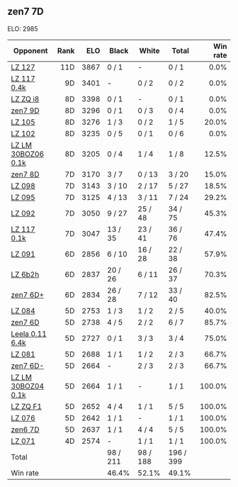## zen7 7D ##

ELO: 2985

Opponent | Rank | ELO | Black | White | Total | Win rate
---------|-----:|----:|-------|-------|-------|-------:
[LZ 127](LZ%20127.md) | 11D | 3867 | 0 / 1 | - | 0 / 1 | 0.0%
[LZ 117 0.4k](LZ%20117%200.4k.md) | 9D | 3401 | - | 0 / 2 | 0 / 2 | 0.0%
[LZ ZQ i8](LZ%20ZQ%20i8.md) | 8D | 3398 | 0 / 1 | - | 0 / 1 | 0.0%
[zen7 9D](zen7%209D.md) | 8D | 3296 | 0 / 1 | 0 / 3 | 0 / 4 | 0.0%
[LZ 105](LZ%20105.md) | 8D | 3276 | 1 / 3 | 0 / 2 | 1 / 5 | 20.0%
[LZ 102](LZ%20102.md) | 8D | 3235 | 0 / 5 | 0 / 1 | 0 / 6 | 0.0%
[LZ LM 30BOZ06 0.1k](LZ%20LM%2030BOZ06%200.1k.md) | 8D | 3205 | 0 / 4 | 1 / 4 | 1 / 8 | 12.5%
[zen7 8D](zen7%208D.md) | 7D | 3170 | 3 / 7 | 0 / 13 | 3 / 20 | 15.0%
[LZ 098](LZ%20098.md) | 7D | 3143 | 3 / 10 | 2 / 17 | 5 / 27 | 18.5%
[LZ 095](LZ%20095.md) | 7D | 3125 | 4 / 13 | 3 / 11 | 7 / 24 | 29.2%
[LZ 092](LZ%20092.md) | 7D | 3050 | 9 / 27 | 25 / 48 | 34 / 75 | 45.3%
[LZ 117 0.1k](LZ%20117%200.1k.md) | 7D | 3047 | 13 / 35 | 23 / 41 | 36 / 76 | 47.4%
[LZ 091](LZ%20091.md) | 6D | 2856 | 6 / 10 | 16 / 28 | 22 / 38 | 57.9%
[LZ 6b2h](LZ%206b2h.md) | 6D | 2837 | 20 / 26 | 6 / 11 | 26 / 37 | 70.3%
[zen7 6D+](zen7%206D+.md) | 6D | 2834 | 26 / 28 | 7 / 12 | 33 / 40 | 82.5%
[LZ 084](LZ%20084.md) | 5D | 2753 | 1 / 3 | 1 / 2 | 2 / 5 | 40.0%
[zen7 6D](zen7%206D.md) | 5D | 2738 | 4 / 5 | 2 / 2 | 6 / 7 | 85.7%
[Leela 0.11 6.4k](Leela%200.11%206.4k.md) | 5D | 2727 | 0 / 1 | 3 / 3 | 3 / 4 | 75.0%
[LZ 081](LZ%20081.md) | 5D | 2688 | 1 / 1 | 1 / 2 | 2 / 3 | 66.7%
[zen7 6D-](zen7%206D-.md) | 5D | 2664 | - | 2 / 3 | 2 / 3 | 66.7%
[LZ LM 30BOZ04 0.1k](LZ%20LM%2030BOZ04%200.1k.md) | 5D | 2664 | 1 / 1 | - | 1 / 1 | 100.0%
[LZ ZQ F1](LZ%20ZQ%20F1.md) | 5D | 2652 | 4 / 4 | 1 / 1 | 5 / 5 | 100.0%
[LZ 076](LZ%20076.md) | 5D | 2642 | 1 / 1 | - | 1 / 1 | 100.0%
[zen6 7D](zen6%207D.md) | 5D | 2637 | 1 / 1 | 4 / 4 | 5 / 5 | 100.0%
[LZ 071](LZ%20071.md) | 4D | 2574 | - | 1 / 1 | 1 / 1 | 100.0%
Total | | | 98 / 211 | 98 / 188 | 196 / 399 | 
Win rate| | | 46.4% | 52.1% | 49.1% | 

